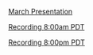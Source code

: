[March Presentation](https://docs.google.com/presentation/d/1JfLooZJ4SYTo5UtTe7b7pabyjTbCmT8jJJym7Jj6Z_Y/edit#slide=id.p)

[Recording 8:00am PDT](https://drive.google.com/file/d/1Hh5bV6zasj2figDI0duUFxsaZSUQTam5/view)

[Recording 8:00pm PDT](https://drive.google.com/file/d/1GS2X8bus7-uWlhWwtr6GPxGCa69EHweC/view)

